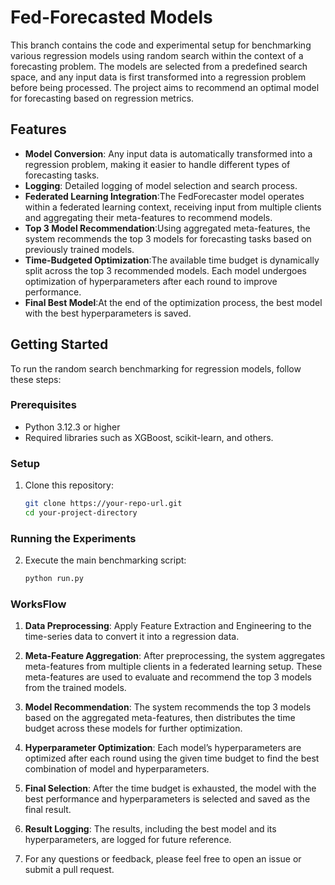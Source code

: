 # Fed-Forecasted Models

This branch contains the code and experimental setup for benchmarking various regression models using random search within the context of a forecasting problem. The models are selected from a predefined search space, and any input data is first transformed into a regression problem before being processed. The project aims to recommend an optimal model for forecasting based on regression metrics.

## Features

- **Model Conversion**: Any input data is automatically transformed into a regression problem, making it easier to handle different types of forecasting tasks.
- **Logging**: Detailed logging of model selection and search process.
- **Federated Learning Integration**:The FedForecaster model operates within a federated learning context, receiving input from multiple clients and aggregating their meta-features to recommend models.
- **Top 3 Model Recommendation**:Using aggregated meta-features, the system recommends the top 3 models for forecasting tasks based on previously trained models.
- **Time-Budgeted Optimization**:The available time budget is dynamically split across the top 3 recommended models. Each model undergoes optimization of hyperparameters after each round to improve performance.
- **Final Best Model**:At the end of the optimization process, the best model with the best hyperparameters is saved.
## Getting Started

To run the random search benchmarking for regression models, follow these steps:

### Prerequisites

- Python 3.12.3 or higher
- Required libraries such as XGBoost, scikit-learn, and others.

### Setup

1. Clone this repository:

   ```bash
   git clone https://your-repo-url.git
   cd your-project-directory

### Running the Experiments
 
2. Execute the main benchmarking script:
   ```bash
   python run.py
   ```
### WorksFlow
1. **Data Preprocessing**: Apply Feature Extraction and Engineering to the time-series data to convert it into a regression data.
2. **Meta-Feature Aggregation**: After preprocessing, the system aggregates meta-features from multiple clients in a federated learning setup. These meta-features are used to evaluate and recommend the top 3 models from the trained models.
3. **Model Recommendation**: The system recommends the top 3 models based on the aggregated meta-features, then distributes the time budget across these models for further optimization.
4. **Hyperparameter Optimization**: Each model’s hyperparameters are optimized after each round using the given time budget to find the best combination of model and hyperparameters.
5. **Final Selection**: After the time budget is exhausted, the model with the best performance and hyperparameters is selected and saved as the final result.
6. **Result Logging**: The results, including the best model and its hyperparameters, are logged for future reference.


4. For any questions or feedback, please feel free to open an issue or submit a pull request.
